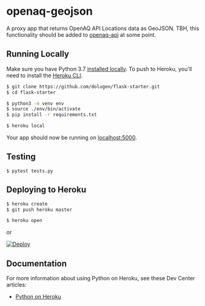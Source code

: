 # openaq-geojson

A proxy app that returns OpenAQ API Locations data as GeoJSON. TBH, this functionality should be added to [openaq-api](https://github.com/openaq/openaq-api) at some point.

## Running Locally

Make sure you have Python 3.7 [installed locally](http://install.python-guide.org). To push to Heroku, you'll need to install the [Heroku CLI](https://devcenter.heroku.com/articles/heroku-cli).

```sh
$ git clone https://github.com/dolugen/flask-starter.git
$ cd flask-starter

$ python3 -m venv env
$ source ./env/bin/activate
$ pip install -r requirements.txt

$ heroku local
```

Your app should now be running on [localhost:5000](http://localhost:5000/).

## Testing

```
$ pytest tests.py
```

## Deploying to Heroku

```sh
$ heroku create
$ git push heroku master

$ heroku open
```
or

[![Deploy](https://www.herokucdn.com/deploy/button.svg)](https://heroku.com/deploy)

## Documentation

For more information about using Python on Heroku, see these Dev Center articles:

- [Python on Heroku](https://devcenter.heroku.com/categories/python)
